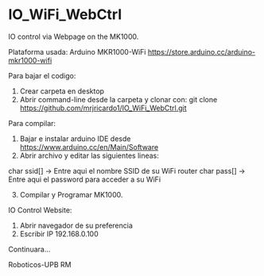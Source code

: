 # IO_WiFi_WebCtrl
IO control via Webpage on the MK1000.

Plataforma usada: Arduino MKR1000-WiFi https://store.arduino.cc/arduino-mkr1000-wifi

Para bajar el codigo:
1. Crear carpeta en desktop
2. Abrir command-line desde la carpeta y clonar con: git clone https://github.com/mrjricardo1/IO_WiFi_WebCtrl.git

Para compilar:
1. Bajar e instalar arduino IDE desde https://www.arduino.cc/en/Main/Software
2. Abrir archivo y editar las siguientes lineas:

char ssid[] -> Entre aqui el nombre SSID de su WiFi router
char pass[] -> Entre aqui el password para acceder a su WiFi

3. Compilar y Programar MK1000.

IO Control Website:
1. Abrir navegador de su preferencia
2. Escribir IP 192.168.0.100

Continuara...

Roboticos-UPB RM





